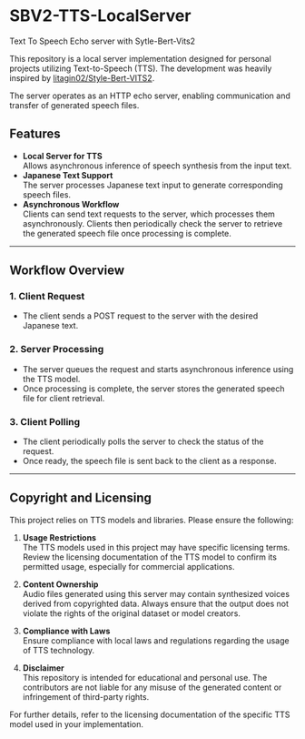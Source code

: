 # SBV2-TTS-LocalServer
Text To Speech Echo server with Sytle-Bert-Vits2

This repository is a local server implementation designed for personal projects utilizing Text-to-Speech (TTS). The development was heavily inspired by [litagin02/Style-Bert-VITS2](https://github.com/litagin02/Style-Bert-VITS2).

The server operates as an HTTP echo server, enabling communication and transfer of generated speech files.

## Features

- **Local Server for TTS**  
  Allows asynchronous inference of speech synthesis from the input text.  
- **Japanese Text Support**  
  The server processes Japanese text input to generate corresponding speech files.  
- **Asynchronous Workflow**  
  Clients can send text requests to the server, which processes them asynchronously. Clients then periodically check the server to retrieve the generated speech file once processing is complete.

---

## Workflow Overview

### 1. Client Request  
   - The client sends a POST request to the server with the desired Japanese text.

### 2. Server Processing  
   - The server queues the request and starts asynchronous inference using the TTS model.  
   - Once processing is complete, the server stores the generated speech file for client retrieval.

### 3. Client Polling  
   - The client periodically polls the server to check the status of the request.  
   - Once ready, the speech file is sent back to the client as a response.

---

## Copyright and Licensing

This project relies on TTS models and libraries. Please ensure the following:

1. **Usage Restrictions**  
   The TTS models used in this project may have specific licensing terms. Review the licensing documentation of the TTS model to confirm its permitted usage, especially for commercial applications.

2. **Content Ownership**  
   Audio files generated using this server may contain synthesized voices derived from copyrighted data. Always ensure that the output does not violate the rights of the original dataset or model creators.

3. **Compliance with Laws**  
   Ensure compliance with local laws and regulations regarding the usage of TTS technology.

4. **Disclaimer**  
   This repository is intended for educational and personal use. The contributors are not liable for any misuse of the generated content or infringement of third-party rights.

For further details, refer to the licensing documentation of the specific TTS model used in your implementation.
